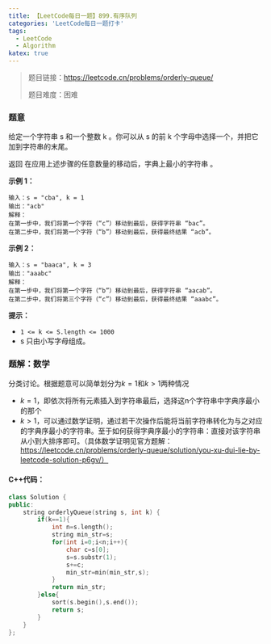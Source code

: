 ```yaml
---
title: 【LeetCode每日一题】899.有序队列
categories: 'LeetCode每日一题打卡'
tags: 
  - LeetCode
  - Algorithm
katex: true
---
```


> 题目链接：https://leetcode.cn/problems/orderly-queue/
>
> 题目难度：困难

### 题意

给定一个字符串 s 和一个整数 k 。你可以从 s 的前 k 个字母中选择一个，并把它加到字符串的末尾。

返回 在应用上述步骤的任意数量的移动后，字典上最小的字符串 。

**示例 1：**

```
输入：s = "cba", k = 1
输出："acb"
解释：
在第一步中，我们将第一个字符（“c”）移动到最后，获得字符串 “bac”。
在第二步中，我们将第一个字符（“b”）移动到最后，获得最终结果 “acb”。
```

**示例 2：**

```
输入：s = "baaca", k = 3
输出："aaabc"
解释：
在第一步中，我们将第一个字符（“b”）移动到最后，获得字符串 “aacab”。
在第二步中，我们将第三个字符（“c”）移动到最后，获得最终结果 “aaabc”。
```

**提示：**

- `1 <= k <= S.length <= 1000`
- s 只由小写字母组成。

### 题解：数学

分类讨论。根据题意可以简单划分为$k=1$和$k\gt1$两种情况

- $k=1$，即依次将所有元素插入到字符串最后，选择这n个字符串中字典序最小的那个
- $k\gt1$，可以通过数学证明，通过若干次操作后能将当前字符串转化为与之对应的字典序最小的字符串。至于如何获得字典序最小的字符串：直接对该字符串从小到大排序即可。（具体数学证明见官方题解：https://leetcode.cn/problems/orderly-queue/solution/you-xu-dui-lie-by-leetcode-solution-p6gv/）

#### C++代码：

```cpp
class Solution {
public:
    string orderlyQueue(string s, int k) {
        if(k==1){
            int n=s.length();
            string min_str=s;
            for(int i=0;i<n;i++){
                char c=s[0];
                s=s.substr(1);
                s+=c;
                min_str=min(min_str,s);
            }
            return min_str;
        }else{
            sort(s.begin(),s.end());
            return s;
        }
    }
};
```

